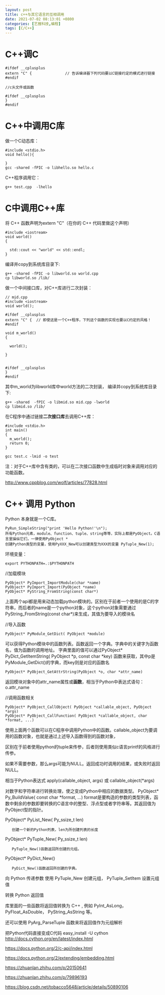 ```yaml
---
layout: post
title: c++与其它语言的互相调用
date: 2021-07-02 08:13:01 +0800
categories: [艺搜科技,编程]
tags: [C/C++]
---
```


# C++调C

```
#ifdef __cplusplus
extern "C" {               // 告诉编译器下列代码要以C链接约定的模式进行链接
#endif
 
//c头文件或函数
 
#ifdef __cplusplus
}
#endif
```

# C++中调用C库

做一个C动态库：

```
#include <stdio.h>
void hello(){  
 
}
gcc -shared -fPIC -o libhello.so hello.c
```

C++程序调用它：

```
g++ test.cpp  -lhello
```

# C中调用C++库

将 C++ 函数声明为extern "C"（在你的 C++ 代码里做这个声明）

```
#include <iostream>
void world()
{  

  std::cout << "world" << std::endl;
}
```

编译并copy到系统库目录下:

```
g++ -shared -fPIC -o libworld.so world.cpp 
cp libworld.so /lib/
```

做一个中间接口库，对C++库进行二次封装：

```
// mid.cpp
#include <iostream>
void world();
 
#ifdef __cplusplus
extern "C" {  // 即使这是一个C++程序，下列这个函数的实现也要以C约定的风格！
#endif  
 
void m_world()  
{    

  world();  

}
 

#ifdef __cplusplus
}
#endif
```

其中m_world为libworld库中world方法的二次封装， 编译并copy到系统库目录下:

```
g++ -shared  -fPIC -o libmid.so mid.cpp -lworld
cp libmid.so /lib/
```

在C程序中通过链接**二次接口库**去调用C++库：

```
#include <stdio.h>
int main()
{
  m_world(); 
  return 0;
}

gcc test.c -lmid -o test
```

注：对于C++库中含有类的，可以在二次接口函数中生成临时对象来调用对应的功能函数。

http://www.cppblog.com/wolf/articles/77828.html

# C++ 调用 Python

Python 本身就是一个C库。

```
PyRun_SimpleString("print 'Hello Python!'\n");
所有Python元素，module、function、tuple、string等等，实际上都是PyObject。C语言里操纵它们，一律使用PyObject *
创建Python类型的变量，使用PyXXX_New可以创建类型为XXX的变量 PyTuple_New(1);
```

环境变量：

```
export PYTHONPATH=.:$PYTHONPATH
```

//加载模块

```
PyObject* PyImport_ImportModule(char *name)
PyObject* PyImport_Import(PyObject *name)
PyObject* PyString_FromString(const char*)
```

上面两个api都是用来动态加载python模块的。区别在于前者一个使用的是C的字符串，而后者的name是一个python对象，这个python对象需要通过PyString_FromString(const char*)来生成，其值为要导入的模块名

//导入函数

```
PyObject* PyModule_GetDict( PyObject *module)
```

可以获得Python模块中的函数列表。函数返回一个字典。字典中的关键字为函数名，值为函数的调用地址。 字典里面的值可以通过PyObject* PyDict_GetItemString( PyObject *p, const char *key) 函数来获取，其中p是PyModule_GetDict()的字典，而key则是对应的函数名

```
PyObject* PyObject_GetAttrString(PyObject *o, char *attr_name)
```

返回模块对象中的attr_name属性或**函数**，相当于Python中表达式语句：o.attr_name

//调用函数相关

```
PyObject* PyObject_CallObject( PyObject *callable_object, PyObject *args)
PyObject* PyObject_CallFunction( PyObject *callable_object, char *format, ...)
```

使用上面两个函数可以在C程序中调用Python中的函数。callable_object为要调用的函数对象，也就是通过上述导入函数得到的函数对象，

区别在于前者使用python的tuple来传参，后者则使用类似c语言printf的风格进行传参。

如果不需要参数，那么args可能为NULL。返回成功时调用的结果，或失败时返回NULL。

相当于Python表达式 apply(callable_object, args) 或 callable_object(*args)

对数字和字符串进行转换处理，使之变成Python中相应的数据类型。 PyObject* Py_BuildValue( const char *format, ...) format是要构造的参数的类型列表，函数中剩余的参数即要转换的C语言中的整型、浮点型或者字符串等。其返回值为PyObject型的指针。

PyObject* PyList_New( Py_ssize_t len)

```
   创建一个新的Python列表，len为所创建列表的长度
```


PyObject* PyTuple_New( Py_ssize_t len)

```
   PyTuple_New()函数返回所创建的元组。
```


PyObject* PyDict_New()

```
   PyDict_New()函数返回所创建的字典。
```

向 Python 传递参数 使用 PyTuple_New 创建元组， PyTuple_SetItem 设置元组值


转换 Python 返回值

库里面的一些函数将返回值转换为 C++ , 例如 PyInt_AsLong，PyFloat_AsDouble， PyString_AsString 等。

还可以使用 PyArg_ParseTuple 函数来将返回值作为元组解析

把Python代码直接变成C代码 easy_install -U cython http://docs.cython.org/en/latest/index.html


https://docs.python.org/2/c-api/index.html

https://docs.python.org/2/extending/embedding.html

https://zhuanlan.zhihu.com/p/20150641

https://zhuanlan.zhihu.com/p/79896193

https://blog.csdn.net/tobacco5648/article/details/50890106

